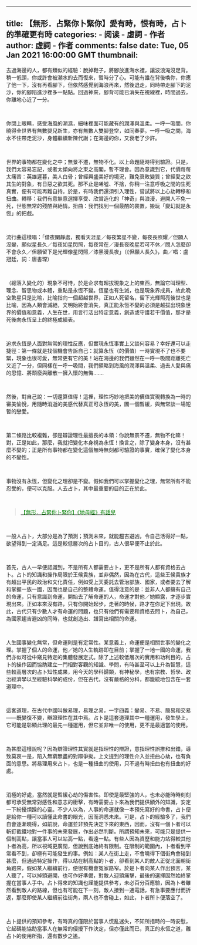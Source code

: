 
---
title: 【無形．占緊你卜緊你】愛有時，恨有時，占卜的準確更有時
categories: 
    - 阅读
    - 虛詞 - 作者
author: 虛詞 - 作者
comments: false
date: Tue, 05 Jan 2021 16:00:00 GMT
thumbnail: 
---

<div>   
<p>去過海邊的人，都有類似的經驗：脫掉鞋子，將腳放進海水裡，讓波浪淹沒足背。稍一低頭，你或許會被潮水的去而復來，暫時分了心。可能有誰在背後喚你，你應了他一下，沒有再看腳下，但依然感覺到海浪再來，然後退走，同時帶走腳下的泥沙，你的腳陷進沙裡多一點點。回過神來，腳背可能已消失在視線裡，時間過去，你離地心近了一分。<br></p><p><br></p><p>你閉上眼睛，感受海風的潮濕，細味裡面可能藏有的潤澤與溫柔。一呼一吸間，你曉得全世界有無數嬰兒新生，亦有無數人雙腳登空，如同春夢。一呼一吸之間，海水不住帶走泥沙，身體繼續新陳代謝；在海邊的你，又衰老了少許。</p><p><br></p><p>世界的事物都在變化之中；無景不遷，無物不化。以上命題隨時得到驗證。只是，我們太容易忘記，或者太傾向將之束之高閣，暫不理會。因為意識到它，代價每每太痛苦：英雄遲暮，美人白骨；曾經興盛美好的境況，難免衰敗變質；曾經愛之欲其生的對象，有日惡之欲其死。那不止是唏噓、不捨，你稍一注意呼吸之間的生死真實，便有可能再難自持。於是，有時我們還須引入理性，嘗試將以上心劫轉移和扭曲。轉移：我們有意無意選擇享受、欣賞造化的「神奇」與浪漫，避開人不免一死，世態無常的殘酷與絕情。扭曲：我們找到一個最酷的裝置，搬玩「變幻就是永恆」的把戲。</p><p><br></p><p>流行曲這樣唱：「借夜闌靜處，獨看天涯星／每夜繁星不變，每夜長照耀／但願人沒變，願似星長久／每夜如星閃照，每夜常在／漫長夜晚星若可不休／問人怎麼卻不會永久／但願留下是光輝像星閃照／漆黑漫長夜」（《但願人長久》，曲／唱：盧冠廷，詞：唐書琛）</p><p><br></p><p>（總落入變化的）現象不可恃，於是企求有超拔現象之上的東西，無論它叫理型、理念、智思物或本體，重點是永恆不變。恆星也有生滅，也是現象界成員，故此晚空繁星只是比喻，比喻指向一個超越世界，正如人死留名，留下光輝照亮後世也是比喻，因為人類會滅絕，文明始終會消失，真正能永恆不變的必須是越拔出現象世界的價值和意義，人生在世，用言行活出特定意義，創造或守護若干價值，那才是死後向永恆呈上的終極成績表。</p><p><br></p><p>追求永恆是人面對無常的理性反應，但實現永恆事實上又談何容易？幸好還可以走捷徑：第一條就是找個機會告訴自己：就算永恆（的價值）一時實現不了也不要緊，現象也很可愛，無常更有它的美！站在海邊的我們雖然在一呼一吸間距離死亡又近了一分，但同樣在一呼一吸間，我們領略到海風的潤澤與溫柔、過去人愛與痛的思憶、將頹廢與離散一擁入懷的無悔.......</p><p><br></p><p>然後，對自己說：一切還算值得！這裡，理性巧妙地把美的價值實現轉換為一時的審美愉悅，用隨時消逝的美感代替真正可永恆的美，圖一個暫緩，與無常談一場短暫的戀愛。</p><p><br></p><p>第二條路比較複雜，卻是辯證理性最擅長的本領：你說無景不遷，無物不化嘛！對，正是如此，那麼，我就把變化本身視為永恆！換言之，除了變身本身，沒有甚麼不變的；正是所有事物都在變化這個無時無刻都可驗證的事實，確保了變化本身的不變性。</p><p><br></p><p>事物沒有永恆，但變化之理卻是不變。假如我們可以掌握變化之理，無常所有不能忍受的，便可以克服。人去占卜，其中最重要的目的正在於此。</p><p><br></p><blockquote><p><a href="https://p-articles.com/works/1861.html" target="_blank"><font color="#008000">【無形．占緊你卜緊你】《地母經》有話兒</font></a></p></blockquote><p><br></p><p>一般人占卜，大部分是為了預測；預測未來，就能趨吉避凶，令自己活得好一點，欲望得到一定滿足。這是較低層次的占卜目的，古人很早便不止於此。</p><p><br></p><p>首先，古人一早便認識到，不是所有人都需要占卜，更不是所有人都有資格去占卜。占卜的知識和操作局限於王候貴族，並非偶然，因為在古代，這些王候貴族才有超出平民的政治和文化責任，例如受上天委託去管治部族、國家，或者要去了解和掌握一族一國，因而也是自己的整體命運。值得注意的是：並非人人都擁有自己的命運，只有意識到命運，開始去了解命運的人，命運才對他／她顯露，才逐步實現出來。正如本來沒有路，只有你開始起步，走著的時候，路才在你足下出現。故此，古代只有少數人才有命運的問題，也只有他們有需要和資格去問卜，為自己，為國家趨吉避凶的同時，也就創造出、譜寫出相關的命運。</p><p><br></p><p>人生國事變化無常，但命運則是有定常性。某意義上，命運便是相關世事的變化之理。掌握了個人的命運，他／她的人生軌跡即在目前；掌握了一地一國的命運，我們亦似可從中窺見特定的集體發展定式。除了上述較低層次的實用和功利目的，占卜的操作因而協助建立一門相對客觀的知識、學問，有時甚至可以上升為智慧，這些較高層次的占卜知性成果，用今天的學科歸類，有神秘學，也有宗教、哲學、政治經濟學以至經驗科學的成份，但在古代，沒有嚴格的分科，都籠統地包含在一套道理中。</p><p><br></p><p>這套道理，在古代中國叫做易理，易理之易，一字四義：變易、不易、簡易和交易——既變復不變，辯證理性在其中焉。占卜是這套道理其中一種運用，發生學上，它可能是彰顯此理的最先一種運用，但它並非唯一的使用，更不是最適當的使用。</p><p><br></p><p>為甚麼這樣說呢？因為辯證理性其實就是指理性的辯證，意指理性誤推和出錯，導致莫衷一是，陷入無窮無盡的對辯爭拗。上文提到的理性介入並扭曲心劫，也有負面的意思。將易理用來占卜，也是一種扭曲的使用，只不過有時扭曲也有扭曲的好處。</p><p><br></p><p>消極的好處，當然就是暫緩心劫的傷害性。即使是最堅強的人，也未必能時時刻刻都可承受無常對感性和意志的衝擊，有時需要占卜來為我們提供額外的知識，安定一下紛擾煩躁的心靈。不少人以為，人事的命運就像一本預先寫好的命書，占卜便是給你一種可以讀懂此命書的眼光，因而洞悉未來。可是，占卜的經驗多了，我們自會逐漸曉得，如前說，命運並非預先決定下來的東西，因而，沒有一個卜者可以斬釘截鐵地對一件事的未來發展，作出必然判斷。所謂預知未來，可能只是提供一個制高點，讓當事人可以站高一點，看遠一點。有些人因為資歷和能力站得較其他卜者為高，所以視域更廣闊，但說到底始終有限制。在限制的範圍內，卜者看到平常看不到，卻極有可能發生的事。例如：某人在街上走，不會曉得下個街角會碰到甚麼，但通過特定操作，得以站在制高點的卜者，卻看到某人的敵人正從北面朝街角跑來，假如某人繼續前行，便很有機會冤家路窄。於是卜者向某人作出預言，某人聽了，可以掉頭避開，也可作好準備，對敵人迎頭痛擊，最後的選擇固然始終掌握在當事人手中。占卜得來的知識也謹能提供參考，未必百分百應驗，因為卜者雖然看到敵人的路線，但也有可能在下一刻，敵人接到一通電話，有急事要應付而折返，那麼即使某人繼續前往街角，兩人也不會碰上，如此，卜者所卜便落空了。</p><p><br></p><p>占卜提供的預知參考，有時真的僅限於當事人慌亂迷失，不知所措時的一時安慰，它起碼能協助當事人在無常的侵擾下作決定，但亦僅此而已，真正的永恆之道，離占卜的使用所指，還有數步之遙。</p><p><br></p>  
</div>
            